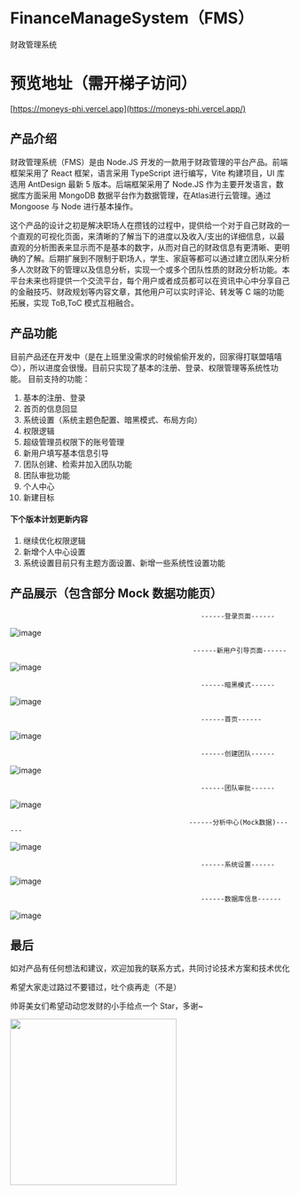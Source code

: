 # FinanceManageSystem（FMS）

财政管理系统

# 预览地址（需开梯子访问）

[https://moneys-phi.vercel.app](https://moneys-phi.vercel.app/)

## 产品介绍

财政管理系统（FMS）是由 Node.JS 开发的一款用于财政管理的平台产品。前端框架采用了 React 框架，语言采用 TypeScript 进行编写，Vite 构建项目，UI 库选用 AntDesign 最新 5 版本。后端框架采用了 Node.JS 作为主要开发语言，数据库方面采用 MongoDB 数据平台作为数据管理，在Atlas进行云管理。通过 Mongoose 与 Node 进行基本操作。

这个产品的设计之初是解决职场人在攒钱的过程中，提供给一个对于自己财政的一个直观的可视化页面，来清晰的了解当下的进度以及收入/支出的详细信息，以最直观的分析图表来显示而不是基本的数字，从而对自己的财政信息有更清晰、更明确的了解。后期扩展到不限制于职场人，学生、家庭等都可以通过建立团队来分析多人次财政下的管理以及信息分析，实现一个或多个团队性质的财政分析功能。本平台未来也将提供一个交流平台，每个用户或者成员都可以在资讯中心中分享自己的金融技巧、财政规划等内容文章，其他用户可以实时评论、转发等 C 端的功能拓展，实现 ToB,ToC 模式互相融合。

## 产品功能

目前产品还在开发中（是在上班里没需求的时候偷偷开发的，回家得打联盟嘻嘻 😊），所以进度会很慢。目前只实现了基本的注册、登录、权限管理等系统性功能。
目前支持的功能：

1. 基本的注册、登录
2. 首页的信息回显
3. 系统设置（系统主题色配置、暗黑模式、布局方向）
4. 权限逻辑
5. 超级管理员权限下的账号管理
6. 新用户填写基本信息引导
7. 团队创建、检索并加入团队功能
8. 团队审批功能
9. 个人中心
10. 新建目标

#### 下个版本计划更新内容

1. 继续优化权限逻辑
2. 新增个人中心设置
3. 系统设置目前只有主题方面设置、新增一些系统性设置功能

## 产品展示（包含部分 Mock 数据功能页）

                                                    ------登录页面------

![image](https://github.com/BuGuangshuo/MoneyManageSystem/assets/77154593/4282de0f-b436-4735-a5d2-b1e8f787e747)

                                                  ------新用户引导页面------

![image](https://github.com/BuGuangshuo/MoneyManageSystem/assets/77154593/96985cd0-e05c-43cd-8292-3ad2a5b09ff2)

                                                    ------暗黑模式------

![image](https://github.com/BuGuangshuo/MoneyManageSystem/assets/77154593/cac085a7-f10c-42d6-bf50-fae792aaa44c)

                                                    ------首页------

![image](https://github.com/BuGuangshuo/MoneyManageSystem/assets/77154593/01c67b04-6186-4833-b689-befa48d58512)

                                                    ------创建团队------

![image](https://github.com/BuGuangshuo/MoneyManageSystem/assets/77154593/3d3dba38-3d03-46e2-bc9d-dd317c5641bc)

                                                    ------团队审批------

![image](https://github.com/BuGuangshuo/MoneyManageSystem/assets/77154593/a662c9ec-bd04-4a14-bc4b-ef51c8f94391)

                                                 ------分析中心(Mock数据)------

![image](https://github.com/BuGuangshuo/MoneyManageSystem/assets/77154593/f93503a6-24d2-4e58-98b3-da41e7120518)

                                                    ------系统设置------

![image](https://github.com/BuGuangshuo/MoneyManageSystem/assets/77154593/3fbbb8d2-ff15-425a-8da5-fdfeaa4faee9)

                                                    ------数据库信息------

![image](https://github.com/BuGuangshuo/MoneyManageSystem/assets/77154593/f6add145-f50d-4476-86e8-e26a3ddfb659)

## 最后

如对产品有任何想法和建议，欢迎加我的联系方式，共同讨论技术方案和技术优化

希望大家走过路过不要错过，吐个痰再走（不是）

帅哥美女们希望动动您发财的小手给点一个 Star，多谢~

<img src="https://github.com/BuGuangshuo/MoneyManageSystem/assets/77154593/0f2d8069-b2f4-47cb-a90c-81412771a053" width="300px"/>
